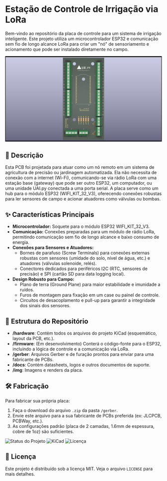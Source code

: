 # Estação de Controle de Irrigação via LoRa

Bem-vindo ao repositório da placa de controle para um sistema de irrigação inteligente. Este projeto utiliza um microcontrolador ESP32 e comunicação sem fio de longo alcance LoRa para criar um "nó" de sensoriamento e acionamento que pode ser instalado diretamente no campo.

![Foto da Placa Renderizada](Arquivos%20de%20Saida/Visualizacao/3D-Estacao_Meteorologica.jpg)

## 📜 Descrição

Esta PCB foi projetada para atuar como um nó remoto em um sistema de agricultura de precisão ou jardinagem automatizada. Ela não necessita de conexão com a internet (Wi-Fi), comunicando-se via rádio LoRa com uma estação base (gateway) que pode ser outro ESP32, um computador, ou uma unidade UAI.py conectada a uma porta serial. A placa serve como um hub para o módulo ESP32 (WIFI_KIT_32_V3), oferecendo conexões robustas para ler sensores de campo e acionar atuadores como válvulas ou bombas.

## ✨ Características Principais

* **Microcontrolador:** Soquete para o módulo ESP32 WIFI_KIT_32_V3.
* **Comunicação:** Conexões preparadas para um módulo de rádio LoRa, permitindo comunicação sem fio de longo alcance e baixo consumo de energia.
* **Conexões para Sensores e Atuadores:**
    * Bornes de parafuso (Screw Terminals) para conexões externas robustas com sensores (umidade do solo, nível de água, etc.) e atuadores (válvulas solenoide, relés).
    * Conectores dedicados para periféricos I2C (RTC, sensores de precisão) e SPI (cartão SD para data logging local).
* **Design Robusto para Campo:**
    * Plano de terra (Ground Plane) para maior estabilidade e imunidade a ruídos.
    * Furos de montagem para fixação em um case ou painel de controle.
    * Circuitos de desacoplamento e pull-up para garantir a integridade dos sinais dos sensores.

## 📁 Estrutura do Repositório

* **/hardware**: Contém todos os arquivos do projeto KiCad (esquemático, layout da PCB, etc.).
* **/firmware**: (Em desenvolvimento) Conterá o código-fonte para o ESP32, incluindo a lógica de controle e a comunicação via LoRa.
* **/gerber**: Arquivos Gerber e de furação prontos para enviar para uma fabricante de PCBs.
* **/docs**: Contém datasheets, logos e outros documentos de suporte.
* **/img**: Imagens e renders da placa.

## 🛠️ Fabricação

Para fabricar sua própria placa:
1.  Faça o download do arquivo `.zip` da pasta `/gerber`.
2.  Envie este arquivo para a sua fabricante de PCBs preferida (ex: JLCPCB, PCBWay, etc.).
3.  As configurações padrão (placa de 2 camadas, 1.6mm de espessura, cobre de 1oz) são suficientes.

![Status do Projeto](https://img.shields.io/badge/status-concluído-green)
![KiCad](https://img.shields.io/badge/KiCad-8.0-blue)
![Licença](https://img.shields.io/badge/licen%C3%A7a-MIT-lightgrey)

## 📄 Licença

Este projeto é distribuído sob a licença MIT. Veja o arquivo `LICENSE` para mais detalhes.

